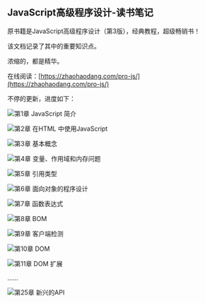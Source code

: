 ## JavaScript高级程序设计-读书笔记

原书籍是JavaScript高级程序设计（第3版），经典教程，超级畅销书！

该文档记录了其中的重要知识点。

浓缩的，都是精华。

在线阅读：[https://zhaohaodang.com/pro-js/](https://zhaohaodang.com/pro-js/)

不停的更新，进度如下：

![](https://progress-bar.dev/100/?title=completed)第1章 JavaScript 简介

![](https://progress-bar.dev/100/?title=completed)第2章 在HTML 中使用JavaScript

![](https://progress-bar.dev/100/?title=completed)第3章 基本概念

![](https://progress-bar.dev/100/?title=completed)第4章 变量、作用域和内存问题

![](https://progress-bar.dev/100/?title=completed)第5章 引用类型

![](https://progress-bar.dev/100/?title=completed)第6章 面向对象的程序设计

![](https://progress-bar.dev/100/?title=completed)第7章 函数表达式

![](https://progress-bar.dev/100/?title=completed)第8章 BOM

![](https://progress-bar.dev/100/?title=completed)第9章 客户端检测

![](https://progress-bar.dev/100/?title=completed)第10章 DOM

![](https://progress-bar.dev/10/?title=completed)第11章 DOM 扩展

  ......

 ![](https://progress-bar.dev/0/?title=completed)第25章 新兴的API





